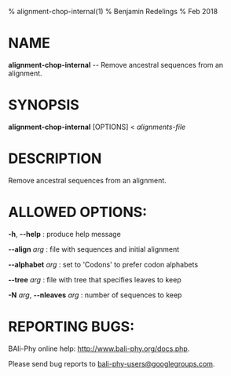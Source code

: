 % alignment-chop-internal(1)
% Benjamin Redelings
% Feb 2018

# NAME

**alignment-chop-internal** -- Remove ancestral sequences from an alignment.

# SYNOPSIS

**alignment-chop-internal** [OPTIONS] < _alignments-file_

# DESCRIPTION

Remove ancestral sequences from an alignment.

# ALLOWED OPTIONS:
**-h**, **--help**
: produce help message

**--align** _arg_
: file with sequences and initial alignment

**--alphabet** _arg_
: set to 'Codons' to prefer codon alphabets

**--tree** _arg_
: file with tree that specifies leaves to keep

**-N** _arg_, **--nleaves** _arg_
: number of sequences to keep


# REPORTING BUGS:
 BAli-Phy online help: <http://www.bali-phy.org/docs.php>.

Please send bug reports to <bali-phy-users@googlegroups.com>.

